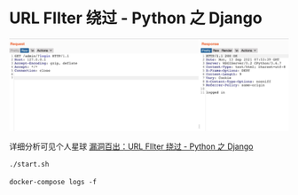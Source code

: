 # URL FIlter 绕过 - Python 之 Django


![](static/1.jpg)

详细分析可见个人星球 [漏洞百出：URL FIlter 绕过 - Python 之 Django](https://t.zsxq.com/nUbMJa2)

```
./start.sh

docker-compose logs -f 
```

